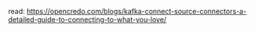 read: https://opencredo.com/blogs/kafka-connect-source-connectors-a-detailed-guide-to-connecting-to-what-you-love/